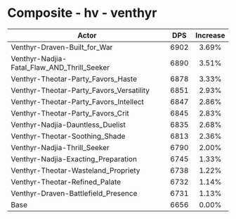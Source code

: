 # Composite - hv - venthyr
| Actor | DPS | Increase |
|---|:---:|:---:|
|Venthyr-Draven-Built_for_War|6902|3.69%|
|Venthyr-Nadjia-Fatal_Flaw_AND_Thrill_Seeker|6890|3.51%|
|Venthyr-Theotar-Party_Favors_Haste|6878|3.33%|
|Venthyr-Theotar-Party_Favors_Versatility|6851|2.93%|
|Venthyr-Theotar-Party_Favors_Intellect|6847|2.86%|
|Venthyr-Theotar-Party_Favors_Crit|6845|2.83%|
|Venthyr-Nadjia-Dauntless_Duelist|6835|2.68%|
|Venthyr-Theotar-Soothing_Shade|6813|2.36%|
|Venthyr-Nadjia-Thrill_Seeker|6790|2.00%|
|Venthyr-Nadjia-Exacting_Preparation|6745|1.33%|
|Venthyr-Theotar-Wasteland_Propriety|6738|1.22%|
|Venthyr-Theotar-Refined_Palate|6732|1.14%|
|Venthyr-Draven-Battlefield_Presence|6731|1.13%|
|Base|6656|0.00%|
